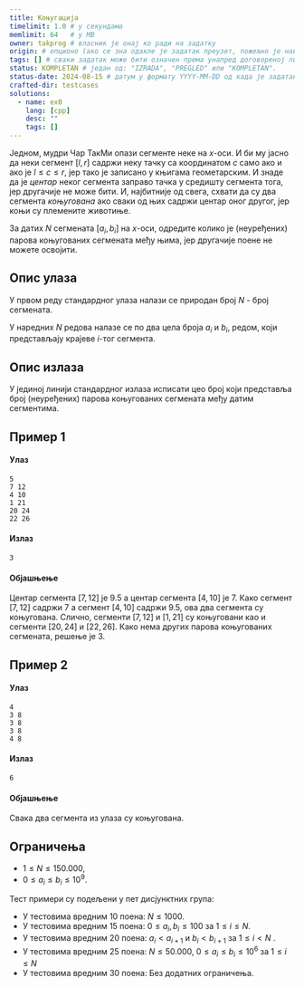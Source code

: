 ```yaml
---
title: Коњугација
timelimit: 1.0 # у секундама
memlimit: 64   # y MB
owner: takprog # власник је онај ко ради на задатку
origin: # опционо (ако се зна одакле је задатак преузет, пожељно је навести извор)
tags: [] # сваки задатак може бити означен према унапред договореној листи ознака
status: KOMPLETAN # један од: "IZRADA", "PREGLED" или "KOMPLETAN".
status-date: 2024-08-15 # датум у формату YYYY-MM-DD од када је задатак у наведеном статусу
crafted-dir: testcases
solutions:
  - name: ex0
    lang: [cpp]
    desc: ""
    tags: []
---
```


Једном, мудри Чар ТакМи опази сегменте неке на $x$-оси. И би му јасно да неки сегмент $[l,r]$ садржи неку тачку са координатом $c$ само ако и ако је $l \leq c \leq r$, јер тако је записано у књигама геометарским. И знаде да је *центар* неког сегмента заправо тачка у средишту сегмента тога, јер другачије не може бити. И, најбитније од свега, схвати да су два сегмента *коњугована* ако сваки од њих садржи центар оног другог, јер коњи су племените животиње.

За датих $N$ сегмената $[a_i, b_i]$ на $x$-оси, одредите колико је (неуређених) парова коњугованих сегмената међу њима, јер другачије поене не можете освојити.

## Опис улаза
У првом реду стандардног улаза налази се природан број $N$ - број сегмената.

У наредних $N$ редова налазе се по два цела броја $a_i$ и $b_i$, редом, који представљају крајеве $i$-тог сегмента.

## Опис излаза
У јединој линији стандардног излаза исписати цео броj који представља број (неуређених) парова коњугованих сегмената међу датим сегментима.

## Пример 1
#### Улаз
```
5
7 12
4 10
1 21
20 24
22 26
```

#### Излаз
```
3
```

#### Објашњење
Центар сегмента $[7,12]$ је $9.5$ а центар сегмента $[4,10]$ је $7$. Како сегмент $[7,12]$ садржи $7$ а сегмент $[4,10]$ садржи $9.5$, ова два сегмента су коњугована. Слично, сегменти $[7,12]$ и $[1,21]$ су коњуговани као и сегменти $[20,24]$ и $[22,26]$. Како нема других парова коњугованих сегмената, решење је $3$.

## Пример 2
#### Улаз
```
4
3 8 
3 8
3 8
4 8
```

#### Излаз
```
6
```

#### Објашњење
Свака два сегмента из улаза су коњугована.

## Ограничења

- $1 \leq N \leq 150.000$,
- $0 \leq a_i \leq b_i \leq 10^9$.

Тест примери су подељени у пет дисјунктних група:

- У тестовима вредним 10 поена: $N \leq 1000$.
- У тестовима вредним 15 поена: $0 \leq a_i, b_i \leq 100$ за $1 \leq i \leq N$.
- У тестовима вредним 20 поена: $a_i < a_{i+1}$ и $b_i < b_{i+1}$ за $1 \leq i <N$ .
- У тестовима вредним 25 поена: $N \leq 50.000$, $0 \leq a_i \leq b_i \leq 10^6$ за $1 \leq i \leq N$
- У тестовима вредним 30 поена: Без додатних ограничења.

